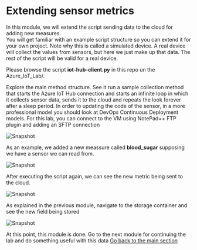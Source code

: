 # Extending sensor metrics

In this module, we will extend the script sending data to the cloud for adding new measures. <br/>
You will get familiar with an example script structure so you can extend it for your own project. Note why this is called a simulated device. A real device will collect the values from sensors, but here we just make up that data. The rest of the script will be valid for a real device.

Please browse the script **iot-hub-client.py** in this repo un the Azure_IoT_Lab/. <br/>

Explore the main method structure. See it run a sample collection method that starts the Azure IoT Hub connection and starts an infinite loop in which it collects sensor data, sends it to the cloud and repeats the look forever after a sleep period.
In order to updating the code of the sensor, in a more professional model you should look at DevOps Continuous Deployment models. For this lab, you can connect to the VM using NotePad++ FTP plugin and adding an SFTP connection

![Snapshot](../images/simulated-13.PNG "Azure VM")

As an example, we added a new meassure called **blood_sugar** supposing we have a sensor we can read from.

![Snapshot](../images/simulated-14.PNG "Azure VM")

After executing the script again, we can see the new metric being sent to the cloud.

![Snapshot](../images/simulated-15.PNG "Azure VM")

As explained in the previous module, navigate to the storage container and see the new field being stored

![Snapshot](../images/routing-9.png "Storage")

At this point, this module is done. Go to the next module for continuing the lab and do something useful with this data
[Go back to the main section](../README.md )
